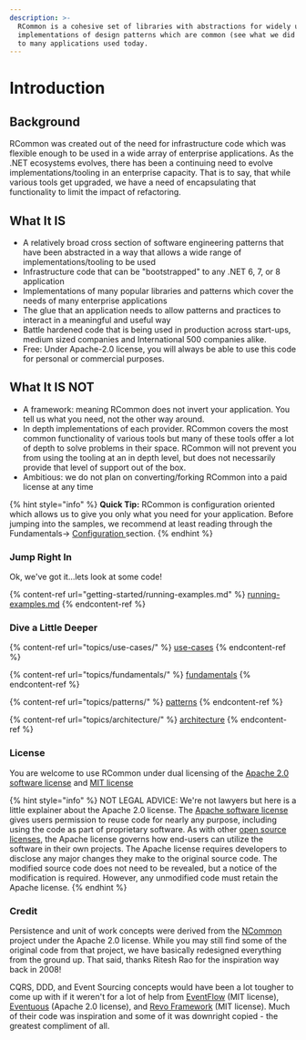 ```yaml
---
description: >-
  RCommon is a cohesive set of libraries with abstractions for widely used
  implementations of design patterns which are common (see what we did there?)
  to many applications used today.
---
```


# Introduction

## Background

RCommon was created out of the need for infrastructure code which was flexible enough to be used in a wide array of enterprise applications. As the .NET ecosystems evolves, there has been a continuing need to evolve implementations/tooling in an enterprise capacity. That is to say, that while various tools get upgraded, we have a need of encapsulating that functionality to limit the impact of refactoring.

##

## What It IS

* A relatively broad cross section of software engineering patterns that have been abstracted in a way that allows a wide range of implementations/tooling to be used
* Infrastructure code that can be "bootstrapped" to any .NET 6, 7, or 8 application
* Implementations of many popular libraries and patterns which cover the needs of many enterprise applications
* The glue that an application needs to allow patterns and practices to interact in a meaningful and useful way
* Battle hardened code that is being used in production across start-ups, medium sized companies and International 500 companies alike.&#x20;
* Free: Under Apache-2.0 license, you will always be able to use this code for personal or commercial purposes.



## What It IS NOT

* A framework: meaning RCommon does not invert your application. You tell us what you need, not the other way around.
* In depth implementations of each provider. RCommon covers the most common functionality of various tools but many of these tools offer a lot of depth to solve problems in their space. RCommon will not prevent you from using the tooling at an in depth level, but does not necessarily provide that level of support out of the box.&#x20;
* Ambitious: we do not plan on converting/forking RCommon into a paid license at any time

{% hint style="info" %}
**Quick Tip:** RCommon is configuration oriented which allows us to give you only what you need for your application. Before jumping into the samples, we recommend at least reading through the Fundamentals-> [Configuration ](topics/fundamentals/configuration.md)section.
{% endhint %}

### Jump Right In

Ok, we've got it...lets look at some code!

{% content-ref url="getting-started/running-examples.md" %}
[running-examples.md](getting-started/running-examples.md)
{% endcontent-ref %}

### Dive a Little Deeper

{% content-ref url="topics/use-cases/" %}
[use-cases](topics/use-cases/)
{% endcontent-ref %}

{% content-ref url="topics/fundamentals/" %}
[fundamentals](topics/fundamentals/)
{% endcontent-ref %}

{% content-ref url="topics/patterns/" %}
[patterns](topics/patterns/)
{% endcontent-ref %}

{% content-ref url="topics/architecture/" %}
[architecture](topics/architecture/)
{% endcontent-ref %}



### License

You are welcome to use RCommon under dual licensing of the [Apache 2.0 software license](https://www.apache.org/licenses/LICENSE-2.0) and [MIT license](https://mit-license.org/)

{% hint style="info" %}
NOT LEGAL ADVICE: We're not lawyers but here is a little explainer about the Apache 2.0 license. The [Apache software license](https://www.apache.org/licenses/LICENSE-2.0) gives users permission to reuse code for nearly any purpose, including using the code as part of proprietary software. As with other [open source licenses](https://snyk.io/learn/open-source-licenses/), the Apache license governs how end-users can utilize the software in their own projects. The Apache license requires developers to disclose any major changes they make to the original source code. The modified source code does not need to be revealed, but a notice of the modification is required. However, any unmodified code must retain the Apache license.
{% endhint %}

### Credit

Persistence and unit of work concepts were derived from the [NCommon](https://github.com/riteshrao/ncommon) project under the Apache 2.0 license. While you may still find some of the original code from that project, we have basically redesigned everything from the ground up. That said, thanks Ritesh Rao for the inspiration way back in 2008!

CQRS, DDD, and Event Sourcing concepts would have been a lot tougher to come up with if it weren't for a lot of help from [EventFlow](https://docs.geteventflow.net/) (MIT license), [Eventuous](https://eventuous.dev/) (Apache 2.0 license), and [Revo Framework](https://docs.revoframework.net/) (MIT license). Much of their code was inspiration and some of it was downright copied - the greatest compliment of all.
